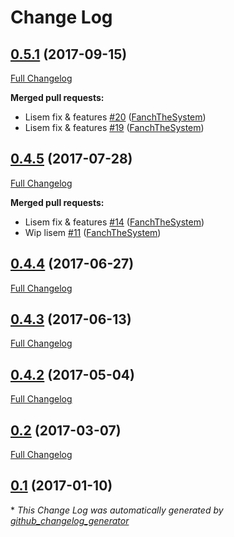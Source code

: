 # Change Log

## [0.5.1](https://github.com/blast-project/UtilsBundle/tree/0.5.1) (2017-09-15)
[Full Changelog](https://github.com/blast-project/UtilsBundle/compare/0.4.5...0.5.1)

**Merged pull requests:**

- Lisem fix & features [\#20](https://github.com/blast-project/UtilsBundle/pull/20) ([FanchTheSystem](https://github.com/FanchTheSystem))
- Lisem fix & features [\#19](https://github.com/blast-project/UtilsBundle/pull/19) ([FanchTheSystem](https://github.com/FanchTheSystem))

## [0.4.5](https://github.com/blast-project/UtilsBundle/tree/0.4.5) (2017-07-28)
[Full Changelog](https://github.com/blast-project/UtilsBundle/compare/0.4.4...0.4.5)

**Merged pull requests:**

- Lisem fix & features [\#14](https://github.com/blast-project/UtilsBundle/pull/14) ([FanchTheSystem](https://github.com/FanchTheSystem))
- Wip lisem [\#11](https://github.com/blast-project/UtilsBundle/pull/11) ([FanchTheSystem](https://github.com/FanchTheSystem))

## [0.4.4](https://github.com/blast-project/UtilsBundle/tree/0.4.4) (2017-06-27)
[Full Changelog](https://github.com/blast-project/UtilsBundle/compare/0.4.3...0.4.4)

## [0.4.3](https://github.com/blast-project/UtilsBundle/tree/0.4.3) (2017-06-13)
[Full Changelog](https://github.com/blast-project/UtilsBundle/compare/0.4.2...0.4.3)

## [0.4.2](https://github.com/blast-project/UtilsBundle/tree/0.4.2) (2017-05-04)
[Full Changelog](https://github.com/blast-project/UtilsBundle/compare/0.2...0.4.2)

## [0.2](https://github.com/blast-project/UtilsBundle/tree/0.2) (2017-03-07)
[Full Changelog](https://github.com/blast-project/UtilsBundle/compare/0.1...0.2)

## [0.1](https://github.com/blast-project/UtilsBundle/tree/0.1) (2017-01-10)


\* *This Change Log was automatically generated by [github_changelog_generator](https://github.com/skywinder/Github-Changelog-Generator)*